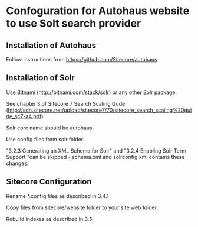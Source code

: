 # Confoguration for Autohaus website to use Solt search provider 


## Installation of Autohaus

Follow instructions from https://github.com/Sitecore/autohaus

## Installation of Solr

Use Bitnami (http://bitnami.com/stack/solr) or any other Solr package.

See chapter 3 of Sitecore 7 Search Scaling Gude (http://sdn.sitecore.net/upload/sitecore7/70/sitecore_search_scaling%20guide_sc7-a4.pdf)

Solr core name should be autohaus.

Use config files from solr folder.

"3.2.3 Generating an XML Schema for Solr" and "3.2.4 Enabling Solr Term Support "can be skipped - schema.xml and solrconfig.xml contains these changes. 

## Sitecore Configuration

Rename *.config files as described in 3.4.1

Copy files from sitecore/website folder to your site web folder.

Rebuild indexes as described in 3.5



